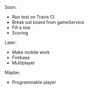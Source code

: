 
Soon:
- Run test on Travis CI
- Break out board from gameService
- Fill a row
- Scoring

Later:
- Make mobile work
- Firebase
- Multiplayer

Maybe:
- Programmable player
